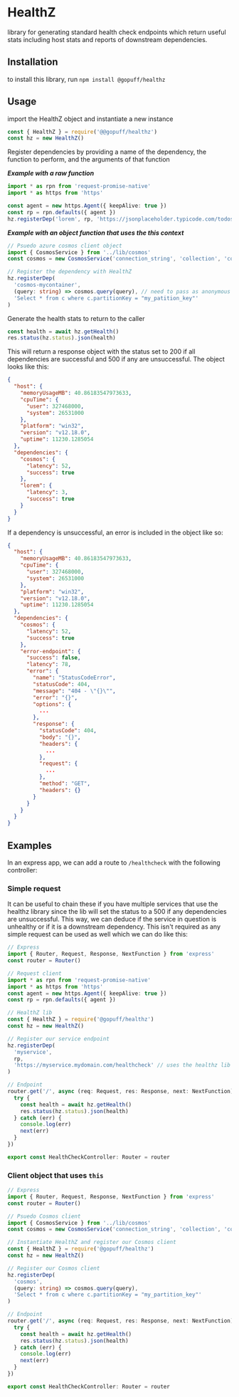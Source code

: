 # HealthZ
library for generating standard health check endpoints which return useful stats including host stats and reports of downstream dependencies.

## Installation
to install this library, run `npm install @gopuff/healthz`

## Usage
import the HealthZ object and instantiate a new instance
```js
const { HealthZ } = require('@@gopuff/healthz')
const hz = new HealthZ()
```

Register dependencies by providing a name of the dependency, the function to perform, and the arguments of that function

**_Example with a raw function_**
```ts
import * as rpn from 'request-promise-native'
import * as https from 'https'

const agent = new https.Agent({ keepAlive: true })
const rp = rpn.defaults({ agent })
hz.registerDep('lorem', rp, 'https://jsonplaceholder.typicode.com/todos/1')
```

**_Example with an object function that uses the this context_**
```ts
// Psuedo azure cosmos client object
import { CosmosService } from '../lib/cosmos'
const cosmos = new CosmosService('connection_string', 'collection', 'container')

// Register the dependency with HealthZ
hz.registerDep(
  'cosmos-mycontainer', 
  (query: string) => cosmos.query(query), // need to pass as anonymous or we'll lose this binding
  'Select * from c where c.partitionKey = "my_patition_key"'
)
```

Generate the health stats to return to the caller
```ts
const health = await hz.getHealth()
res.status(hz.status).json(health)
```

This will return a response object with the status set to 200 if all dependencies are successful and 500 if any are unsuccessful. The object looks like this:
```json
{
  "host": {
    "memoryUsageMB": 40.86183547973633,
    "cpuTime": {
      "user": 327468000,
      "system": 26531000
    },
    "platform": "win32",
    "version": "v12.18.0",
    "uptime": 11230.1285054
  },
  "dependencies": {
    "cosmos": {
      "latency": 52,
      "success": true
    },
    "lorem": {
      "latency": 3,
      "success": true
    }
  }
}
```

If a dependency is unsuccessful, an error is included in the object like so:
```json
{
  "host": {
    "memoryUsageMB": 40.86183547973633,
    "cpuTime": {
      "user": 327468000,
      "system": 26531000
    },
    "platform": "win32",
    "version": "v12.18.0",
    "uptime": 11230.1285054
  },
  "dependencies": {
    "cosmos": {
      "latency": 52,
      "success": true
    },
    "error-endpoint": {
      "success": false,
      "latency": 78,
      "error": {
        "name": "StatusCodeError",
        "statusCode": 404,
        "message": "404 - \"{}\"",
        "error": "{}",
        "options": {
          ...
        },
        "response": {
          "statusCode": 404,
          "body": "{}",
          "headers": {
            ...
          },
          "request": {
            ...
          },
          "method": "GET",
          "headers": {}
        }
      }
    }
  }
}
```

## Examples
In an express app, we can add a route to `/healthcheck` with the following controller:

### Simple request
It can be useful to chain these if you have multiple services that use the healthz library since the lib will set the status to a 500 if any dependencies are unsuccessful. This way, we can deduce if the service in question is unhealthy or if it is a downstream dependency. This isn't required as any simple request can be used as well which we can do like this:
```ts
// Express
import { Router, Request, Response, NextFunction } from 'express'
const router = Router()

// Request client
import * as rpn from 'request-promise-native'
import * as https from 'https'
const agent = new https.Agent({ keepAlive: true })
const rp = rpn.defaults({ agent })

// HealthZ lib
const { HealthZ } = require('@gopuff/healthz')
const hz = new HealthZ()

// Register our service endpoint
hz.registerDep(
  'myservice', 
  rp, 
  'https://myservice.mydomain.com/healthcheck' // uses the healthz lib
)

// Endpoint
router.get('/', async (req: Request, res: Response, next: NextFunction) => {
  try {
    const health = await hz.getHealth()
    res.status(hz.status).json(health)
  } catch (err) {
    console.log(err)
    next(err)
  }
})

export const HealthCheckController: Router = router
```

### Client object that uses `this`
```ts
// Express
import { Router, Request, Response, NextFunction } from 'express'
const router = Router()

// Psuedo Cosmos client
import { CosmosService } from '../lib/cosmos'
const cosmos = new CosmosService('connection_string', 'collection', 'container')

// Instantiate HealthZ and register our Cosmos client
const { HealthZ } = require('@gopuff/healthz')
const hz = new HealthZ()

// Register our Cosmos client
hz.registerDep(
  'cosmos', 
  (query: string) => cosmos.query(query), 
  'Select * from c where c.partitionKey = "my_partition_key"'
)

// Endpoint
router.get('/', async (req: Request, res: Response, next: NextFunction) => {
  try {
    const health = await hz.getHealth()
    res.status(hz.status).json(health)
  } catch (err) {
    console.log(err)
    next(err)
  }
})

export const HealthCheckController: Router = router
```
